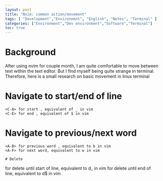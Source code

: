 ```yaml
---
layout: post
title: "Nvim: common action/movement"
tags: [ "Development","Environemnt", "English", "Notes", "Terminal" ]
categories: ["Environment","Dev environment","Software","Terminal"]
toc: true
---
```


# Background
After using nvim for couple month, I am quite comfortable to move between text within the text editor. But I find myself being quite strange in terminal. Therefore, here is a small research on basic movement in linux terminal

# Navigate to start/end of line  
```
<C-A> for start , equivalent of _ in vim
<C-E> for end , equivalent of $ in vim
```

# Navigate to previous/next word
```
<A-B> for previous word , equivalent to b in vim
<A-F> for next word, equivalent to w in vim

# Delete 
```
<C-U> for delete until start of line, equivalent to d_ in vim
<C-K> for delete until end of line, equivalent to d$ in vim
```
